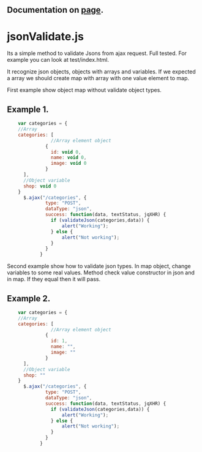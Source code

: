 Documentation on [page](http://onewebpro.github.io/jsonValidate.js ).
---
jsonValidate.js
===============

Its a simple method to validate Jsons from ajax request. Full tested. For example you can look at test/index.html.

It recognize json objects, objects with arrays and variables. If we expected a array we should create map with array
with one value element to map.

First example show object map without validate object types.

Example 1.
---
```js
	var categories = {
	//Array
	categories: [
				//Array element object
              {
                id: void 0,
                name: void 0,
                image: void 0
              }
      ],
      //Object variable
      shop: void 0
	}
      $.ajax("/categories", {
              type: "POST",
              dataType: "json",
              success: function(data, textStatus, jqXHR) {
                if (validateJson(categories,data)) {
                 	alert("Working");
                } else {
                  	alert("Not working");
                }
              }
            }
```

Second example show how to validate json types. In map object, change variables to some real values. Method check
value constructor in json and in map. If they equal then it will pass.

Example 2.
---
```js
	var categories = {
	//Array
	categories: [
				//Array element object
              {
                id: 1,
                name: "",
                image: ""
              }
      ],
      //Object variable
      shop: ""
	}
      $.ajax("/categories", {
              type: "POST",
              dataType: "json",
              success: function(data, textStatus, jqXHR) {
                if (validateJson(categories,data)) {
                 	alert("Working");
                } else {
                  	alert("Not working");
                }
              }
            }
```

